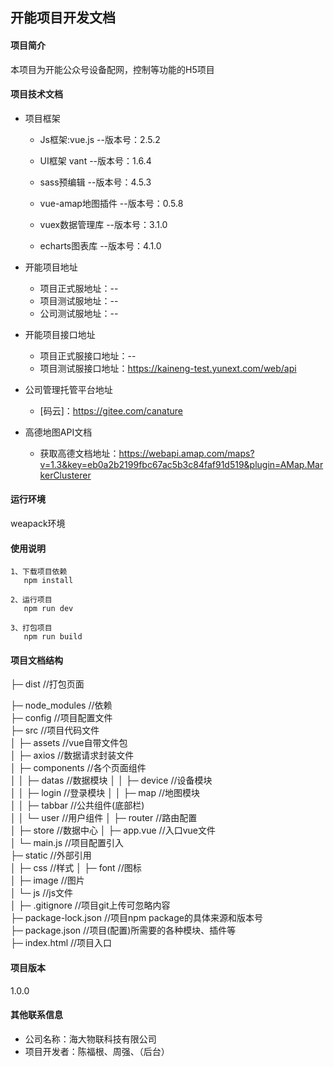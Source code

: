 开能项目开发文档
-------
#### 项目简介
本项目为开能公众号设备配网，控制等功能的H5项目

#### 项目技术文档
   - 项目框架
     - Js框架:vue.js  --版本号：2.5.2
     
     - UI框架  vant  --版本号：1.6.4
     
     - sass预编辑  --版本号：4.5.3
     
     - vue-amap地图插件  --版本号：0.5.8
     
     - vuex数据管理库    --版本号：3.1.0  
     
     - echarts图表库   --版本号：4.1.0  
   
  - 开能项目地址
     - 项目正式服地址：--
     - 项目测试服地址：--
     - 公司测试服地址：--
     
  - 开能项目接口地址
    - 项目正式服接口地址：--
    - 项目测试服接口地址：https://kaineng-test.yunext.com/web/api
  
  - 公司管理托管平台地址
      - [码云]：https://gitee.com/canature
        
  - 高德地图API文档
     - 获取高德文档地址：https://webapi.amap.com/maps?v=1.3&key=eb0a2b2199fbc67ac5b3c84faf91d519&plugin=AMap.MarkerClusterer

#### 运行环境
  weapack环境
   
#### 使用说明 
  
    1、下载项目依赖
       npm install
       
    2、运行项目
       npm run dev
    
    3、打包项目
       npm run build 
    

#### 项目文档结构
├─ dist            //打包页面    
                                                   
├─ node_modules    //依赖  
├─ config          //项目配置文件  
├─ src             //项目代码文件  
│  ├─ assets       //vue自带文件包  
│  ├─ axios        //数据请求封装文件  
│  ├─ components   //各个页面组件  
│  │  ├─ datas     //数据模块
│  │  ├─ device    //设备模块  
│  │  ├─ login     //登录模块
│  │  ├─ map       //地图模块  
│  │  ├─ tabbar    //公共组件(底部栏)  
│  │  └─ user      //用户组件
│  ├─ router       //路由配置            
│  ├─ store        //数据中心
│  ├─ app.vue      //入口vue文件  
│  └─ main.js      //项目配置引入  
├─ static          //外部引用  
│   ├─ css         //样式 
│   ├─ font        //图标   
│   ├─ image       //图片  
│   └─ js          //js文件  
│
├─ .gitignore          //项目git上传可忽略内容   
├─ package-lock.json   //项目npm package的具体来源和版本号   
├─ package.json        //项目(配置)所需要的各种模块、插件等   
├─ index.html          //项目入口   
            
#### 项目版本
   1.0.0
    
#### 其他联系信息
   
   - 公司名称：海大物联科技有限公司
   - 项目开发者：陈福根、周强、（后台）

